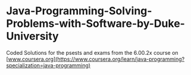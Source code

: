 # Java-Programming-Solving-Problems-with-Software-by-Duke-University
Coded Solutions for the psests and exams from the 6.00.2x course on [www.coursera.org](https://www.coursera.org/learn/java-programming?specialization=java-programming)
